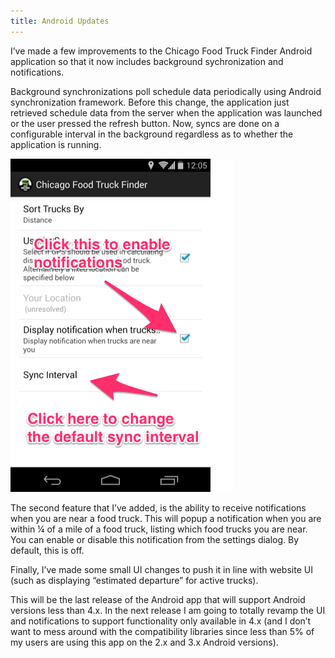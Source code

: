 ```yaml
---
title: Android Updates
---
```

I’ve made a few improvements to the Chicago Food Truck Finder Android application so that it now includes background sychronization and notifications.

Background synchronizations poll schedule data periodically using Android synchronization framework. Before this change, the application just retrieved schedule data from the server when the application was launched or the user pressed the refresh button. Now, syncs are done on a configurable interval in the background regardless as to whether the application is running.

![Android Settings Dialog](/assets/img/AndroidSettingsDialog.png)

The second feature that I’ve added, is the ability to receive notifications when you are near a food truck. This will popup a notification when you are within ¼ of a mile of a food truck, listing which food trucks you are near. You can enable or disable this notification from the settings dialog. By default, this is off.

Finally, I’ve made some small UI changes to push it in line with website UI (such as displaying “estimated departure” for active trucks).

This will be the last release of the Android app that will support Android versions less than 4.x. In the next release I am going to totally revamp the UI and notifications to support functionality only available in 4.x (and I don’t want to mess around with the compatibility libraries since less than 5% of my users are using this app on the 2.x and 3.x Android versions).
